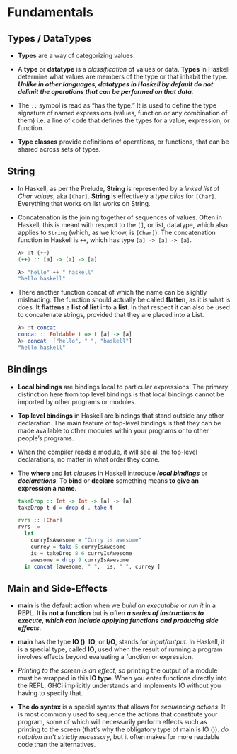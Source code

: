 # Fundamentals

## Types / DataTypes

 - **Types** are a way of categorizing values.

 - A **type** or **datatype** is a _classification_ of values or data. **Types** in Haskell determine what values are members of the type or that inhabit the type. **_Unlike in other languages, datatypes in Haskell by default do not delimit the operations that can be performed on that data._**

- The `::` symbol is read as “has the type.” It is used to define the type signature of named expressions (values, function or any combination of them) i.e. a line of code that defines the types for a value, expression, or function.


- **Type classes** provide definitions of operations, or functions, that can be shared across sets of types.

## String

- In Haskell, as per the Prelude, **String** is represented by a _linked list_ of _Char values_, aka `[Char]`. **String** is effectively a _type alias_ for `[Char]`. Everything that works on list works on String.


- Concatenation is the joining together of sequences of values. Often in Haskell, this is meant with respect to the `[]`, or list, datatype, which also applies to `String` (which, as we know, is `[Char]`). The concatenation function in Haskell is `++`, which has type `[a] -> [a] -> [a]`.

    ```haskell
    λ> :t (++)
    (++) :: [a] -> [a] -> [a]
  
    λ> "hello" ++ " haskell"
    "hello haskell"
    ```


- There another function concat of which the name can be slightly misleading. The function should actually be called **flatten**, as it is what is does. It **flattens** a **list of list** into a **list**. In that respect it can also be used to concatenate strings, provided that they are placed into a List. 

    ```haskell
    λ> :t concat
    concat :: Foldable t => t [a] -> [a]
    λ> concat  ["hello", " ", "haskell"]
    "hello haskell"
    ```



## Bindings

- **Local bindings** are bindings local to particular expressions. The primary distinction here from top level bindings is that local bindings cannot be imported by other programs or modules.


- **Top level bindings** in Haskell are bindings that stand outside any other declaration. The main feature of top-level bindings is that they can be made available to other modules within your programs or to other people’s programs.


- When the compiler reads a module, it will see all the top-level declarations, no matter in what order they come.


- The **where** and **let** _clauses_ in Haskell introduce **_local bindings_** or **_declarations_**. To **bind** or **declare** something means **to give an expression a name**.

    ```haskell
    takeDrop :: Int -> Int -> [a] -> [a]
    takeDrop t d = drop d . take t
  
    rvrs :: [Char]
    rvrs  =
      let
        curryIsAwesome = "Curry is awesome"
        currey = take 5 curryIsAwesome
        is = takeDrop 8 6 curryIsAwesome
        awesome = drop 9 curryIsAwesome
      in concat [awesome, " ",  is, " ", currey ]
    ```

## Main and Side-Effects

- **main** is the default action when we _build an executable_ or _run it_ in a REPL. **It is not a function** but is often **_a series of instructions to execute, which can include applying functions and producing side effects_**.


- **main** has the type **IO ()**. **IO**, or **I/O**, stands for _input/output_. In Haskell, it is a special type, called **IO**, used when the result of running a program involves effects beyond evaluating a function or expression.


- _Printing to the screen is an effect_, so printing the output of a module must be wrapped in this **IO type**. When you enter functions directly into the REPL, GHCi implicitly understands and implements IO without you having to specify that.


- **The do syntax** is a special syntax that allows for _sequencing actions_. It is most commonly used to sequence the actions that constitute your program, some of which will necessarily perform effects such as printing to the screen (that’s why the obligatory type of main is IO ()). _do notation isn’t strictly necessary_, but it often makes for more readable code than the alternatives.






